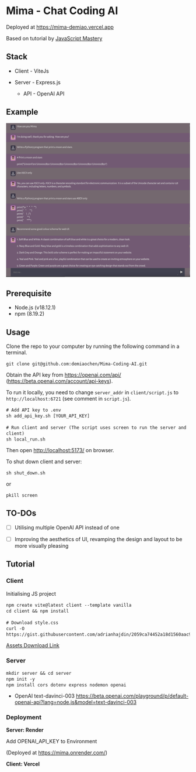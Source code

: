 # Mima - Chat Coding AI

Deployed at <https://mima-demiao.vercel.app>

Based on tutorial by [JavaScript Mastery](https://www.youtube.com/watch?v=2FeymQoKvrk&t=26s&ab_channel=JavaScriptMastery)

## Stack

- Client - ViteJs

- Server - Express.js

    - API - OpenAI API
## Example

<!-- ![ex1](img/Example1.png) -->
<img src="img/Example1.png" alt="ex1" width="600"/>

## Prerequisite

- Node.js (v18.12.1)
- npm (8.19.2)

## Usage

Clone the repo to your computer by running the following command in a terminal.
```shell
git clone git@github.com:demiaochen/Mima-Coding-AI.git
``` 

Obtain the API key from <https://openai.com/api/> (<https://beta.openai.com/account/api-keys>).

To run it locally, you need to change ```server_addr``` in ```client/script.js``` to ```http://localhost:6721``` (see comment in ```script.js```).

``` shell
# Add API key to .env
sh add_api_key.sh [YOUR_API_KEY]

# Run client and server (The script uses screen to run the server and client)
sh local_run.sh
```

Then open <http://localhost:5173/> on browser.

To shut down client and server:

``` shell
sh shut_down.sh
```
or 

```shell
pkill screen
```
## TO-DOs
- [ ] Utilising multiple OpenAI API instead of one
- [ ] Improving the aesthetics of UI, revamping the design and layout to be more visually pleasing


## Tutorial

### Client

Initialising JS project

``` shell
npm create vite@latest client --template vanilla
cd client && npm install

# Download style.css
curl -O  https://gist.githubusercontent.com/adrianhajdin/2059ca74452a18d1560aac9499f58900/raw/c394c330ea4a1e5a9eb4a48b06eaf6668035a436/style.css
```

[Assets Download Link](https://minhaskamal.github.io/DownGit/#/home?url=https://github.com/adrianhajdin/project_openai_codex/tree/main/client/assets)

### Server

``` shell
mkdir server && cd server
npm init -y
npm install cors dotenv express nodemon openai
```

- OpenAI text-davinci-003
<https://beta.openai.com/playground/p/default-openai-api?lang=node.js&model=text-davinci-003>

### Deployment

**Server: Render**

Add OPENAI_API_KEY to Environment

(Deployed at <https://mima.onrender.com/>)

**Client: Vercel**
